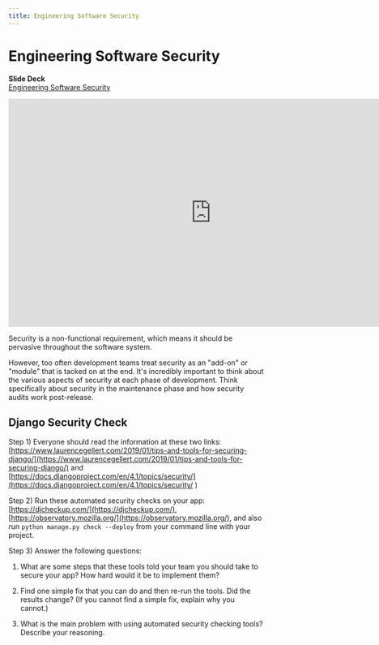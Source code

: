 ```yaml
---
title: Engineering Software Security
---
```


# Engineering Software Security

__Slide Deck__   
[Engineering Software Security](https://docs.google.com/presentation/d/1sjGLdsfiCUTHbdcrtcUchxKFm71iQQJVRCQKKB4TVAU/edit?usp=sharing)

<iframe width="800" height="450" src="https://www.youtube.com/embed/LfIlGj0LEjU" frameborder="0" allow="accelerometer; autoplay; encrypted-media; gyroscope; picture-in-picture" allowfullscreen></iframe>

Security is a non-functional requirement, which means it should be pervasive throughout the software system.

However, too often development teams treat security as an "add-on" or "module" that is tacked on at the end. It's incredibly important to think about the various aspects of security at each phase of development. Think specifically about security in the maintenance phase and how security audits work post-release.

## Django Security Check

Step 1) Everyone should read the information at these two links:  [https://www.laurencegellert.com/2019/01/tips-and-tools-for-securing-django/](https://www.laurencegellert.com/2019/01/tips-and-tools-for-securing-django/) and [https://docs.djangoproject.com/en/4.1/topics/security/](https://docs.djangoproject.com/en/4.1/topics/security/ ) 

Step 2) Run these automated security checks on your app:  [https://djcheckup.com/](https://djcheckup.com/), [https://observatory.mozilla.org/](https://observatory.mozilla.org/), and also run `python manage.py check --deploy` from your command line with your project.

Step 3) Answer the following questions:

1) What are some steps that these tools told your team you should take to secure your app?  How hard would it be to implement them?

2) Find one simple fix that you can do and then re-run the tools.  Did the results change?  (If you cannot find a simple fix, explain why you cannot.)

3) What is the main problem with using automated security checking tools?  Describe your reasoning.
